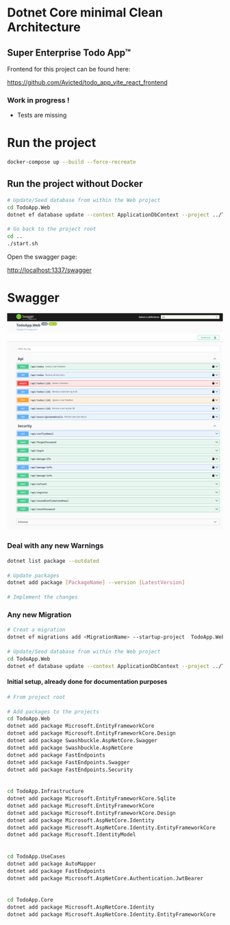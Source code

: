 # Dotnet Core minimal Clean Architecture
## Super Enterprise Todo App™ 

Frontend for this project can be found here:

https://github.com/Avicted/todo_app_vite_react_frontend

### Work in progress !
- Tests are missing

# Run the project

```bash
docker-compose up --build --force-recreate
```

## Run the project without Docker
```bash
# Update/Seed database from within the Web project
cd TodoApp.Web
dotnet ef database update --context ApplicationDbContext --project ../TodoApp.Infrastructure/TodoApp.Infrastructure.csproj --startup-project TodoApp.Web.csproj

# Go back to the project root
cd ..
./start.sh
```

Open the swagger page:

[http://localhost:1337/swagger](http://localhost:1337/swagger)


# Swagger
![Swagger page](swagger.png "Swagger page")


###  Deal with any new Warnings
```bash
dotnet list package --outdated

# Update packages
dotnet add package [PackageName] --version [LatestVersion]

# Implement the changes
```


### Any new Migration
```bash
# Creat a migration
dotnet ef migrations add <MigrationName> --startup-project  TodoApp.Web/TodoApp.Web.csproj --project TodoApp.Infrastructure/TodoApp.Infrastructure.csproj

# Update/Seed database from within the Web project
cd TodoApp.Web
dotnet ef database update --context ApplicationDbContext --project ../TodoApp.Infrastructure/TodoApp.Infrastructure.csproj --startup-project TodoApp.Web.csproj

```


#### Initial setup, already done for documentation purposes
```bash
# From project root

# Add packages to the projects
cd TodoApp.Web 
dotnet add package Microsoft.EntityFrameworkCore
dotnet add package Microsoft.EntityFrameworkCore.Design
dotnet add package Swashbuckle.AspNetCore.Swagger
dotnet add package Swashbuckle.AspNetCore
dotnet add package FastEndpoints
dotnet add package FastEndpoints.Swagger
dotnet add package FastEndpoints.Security


cd TodoApp.Infrastructure
dotnet add package Microsoft.EntityFrameworkCore.Sqlite
dotnet add package Microsoft.EntityFrameworkCore
dotnet add package Microsoft.EntityFrameworkCore.Design
dotnet add package Microsoft.AspNetCore.Identity
dotnet add package Microsoft.AspNetCore.Identity.EntityFrameworkCore
dotnet add package Microsoft.IdentityModel


cd TodoApp.UseCases
dotnet add package AutoMapper
dotnet add package FastEndpoints
dotnet add package Microsoft.AspNetCore.Authentication.JwtBearer


cd TodoApp.Core
dotnet add package Microsoft.AspNetCore.Identity
dotnet add package Microsoft.AspNetCore.Identity.EntityFrameworkCore
```